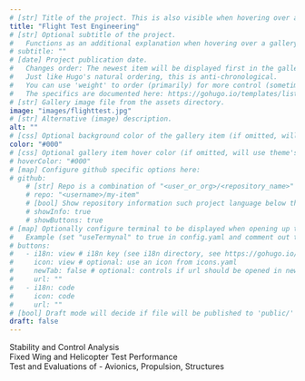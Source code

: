 ```yaml
---
# [str] Title of the project. This is also visible when hovering over a gallery item.
title: "Flight Test Engineering"
# [str] Optional subtitle of the project. 
#   Functions as an additional explanation when hovering over a gallery item (comment out the following line).
# subtitle: ""
# [date] Project publication date.
#   Changes order: The newest item will be displayed first in the gallery. 
#   Just like Hugo's natural ordering, this is anti-chronological.
#   You can use 'weight' to order (primarily) for more control (sometimes it makes sense to put old items before new ones).
#   The specifics are documented here: https://gohugo.io/templates/lists/#order-content
# [str] Gallery image file from the assets directory. 
image: "images/flighttest.jpg"
# [str] Alternative (image) description.
alt: ""
# [css] Optional background color of the gallery item (if omitted, will use theme's fallback).
color: "#000"
# [css] Optional gallery item hover color (if omitted, will use theme's fallback).
# hoverColor: "#000"
# [map] Configure github specific options here:
# github: 
    # [str] Repo is a combination of "<user_or_org>/<repository_name>"
    # repo: "<username>/my-item"
    # [bool] Show repository information such project language below the buttons.
    # showInfo: true
    # showButtons: true
# [map] Optionally configure terminal to be displayed when opening up the gallery item:
#   Example (set "useTermynal" to true in config.yaml and comment out to test it):
# buttons:
#   - i18n: view # i18n key (see i18n directory, see https://gohugo.io/functions/i18n/)
#     icon: view # optional: use an icon from icons.yaml
#     newTab: false # optional: controls if url should be opened in new tab
#     url: ""
#   - i18n: code 
#     icon: code
#     url: ""
# [bool] Draft mode will decide if file will be published to 'public/' directory.
draft: false
---
```

Stability and Control Analysis\
Fixed Wing and Helicopter Test Performance\
Test and Evaluations of - Avionics, Propulsion, Structures
